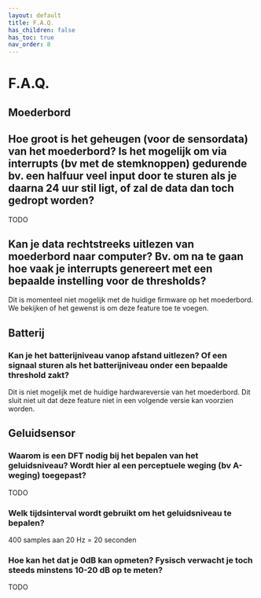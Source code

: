 ```yaml
---
layout: default
title: F.A.Q.
has_children: false
has_toc: true
nav_order: 8
---
```


# F.A.Q.


## Moederbord

##	Hoe groot is het geheugen (voor de sensordata) van het moederbord? Is het mogelijk om via interrupts (bv met de stemknoppen) gedurende bv. een halfuur veel input door te sturen als je daarna 24 uur stil ligt, of zal de data dan toch gedropt worden?
TODO


##	Kan je data rechtstreeks uitlezen van moederbord naar computer? Bv. om na te gaan hoe vaak je interrupts genereert met een bepaalde instelling voor de thresholds?
Dit is momenteel niet mogelijk met de huidige firmware op het moederbord. We bekijken of het gewenst is om deze feature toe te voegen.

## Batterij

### Kan je het batterijniveau vanop afstand uitlezen? Of een signaal sturen als het batterijniveau onder een bepaalde threshold zakt?
Dit is niet mogelijk met de huidige hardwareversie van het moederbord. Dit sluit niet uit dat deze feature niet in een volgende versie kan voorzien worden.


## Geluidsensor

### Waarom is een DFT nodig bij het bepalen van het geluidsniveau? Wordt hier al een perceptuele weging (bv A-weging) toegepast?
TODO

###	Welk tijdsinterval wordt gebruikt om het geluidsniveau te bepalen?
400 samples aan 20 Hz = 20 seconden

###	Hoe kan het dat je 0dB kan opmeten? Fysisch verwacht je toch steeds minstens 10-20 dB op te meten?
TODO
